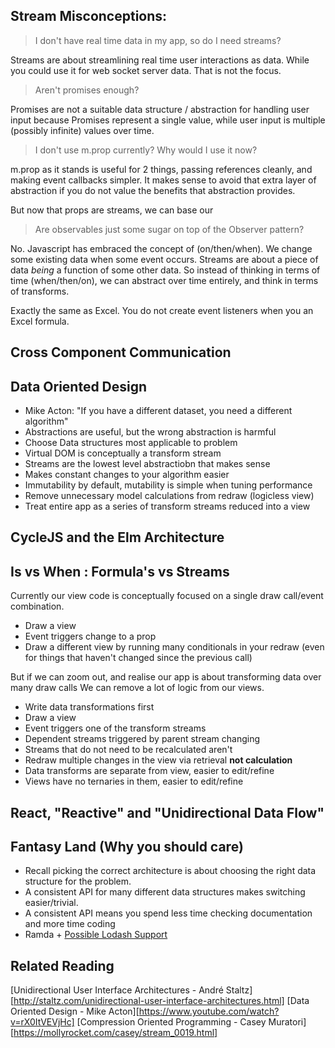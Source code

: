 Stream Misconceptions: 
----------------------

> I don't have real time data in my app, so do I need streams?

Streams are about streamlining real time user interactions as data.
While you could use it for web socket server data.  That is not the focus.

> Aren't promises enough?

Promises are not a suitable data structure / abstraction for handling user input
because Promises represent a single value, while user input is multiple (possibly infinite) 
values over time.

> I don't use m.prop currently?  Why would I use it now?

m.prop as it stands is useful for 2 things, passing references cleanly, and making event callbacks simpler.
It makes sense to avoid that extra layer of abstraction if you do not value the benefits that abstraction provides.

But now that props are streams, we can base our 

> Are observables just some sugar on top of the Observer pattern?

No.  Javascript has embraced the concept of (on/then/when).  We change some existing data when some event occurs.
Streams are about a piece of data *being* a function of some other data.  So instead of thinking in terms of time (when/then/on),
we can abstract over time entirely, and think in terms of transforms.

Exactly the same as Excel.  You do not create event listeners when you an Excel formula.

Cross Component Communication
-----------------------------

Data Oriented Design
--------------------

- Mike Acton: "If you have a different dataset, you need a different algorithm"
- Abstractions are useful, but the wrong abstraction is harmful
- Choose Data structures most applicable to problem
- Virtual DOM is conceptually a transform stream
- Streams are the lowest level abstractiobn that makes sense
- Makes constant changes to your algorithm easier
- Immutability by default, mutability is simple when tuning performance
- Remove unnecessary model calculations from redraw (logicless view)
- Treat entire app as a series of transform streams reduced into a view

CycleJS and the Elm Architecture
--------------------------------

Is vs When : Formula's vs Streams
---------------------------------

Currently our view code is conceptually focused on a single draw call/event combination.

- Draw a view
- Event triggers change to a prop
- Draw a different view by running many conditionals in your redraw (even for things that haven't changed since the previous call)

But if we can zoom out, and realise our app is about transforming data over many draw calls
We can remove a lot of logic from our views.

- Write data transformations first
- Draw a view
- Event triggers one of the transform streams
- Dependent streams triggered by parent stream changing
- Streams that do not need to be recalculated aren't
- Redraw multiple changes in the view via retrieval **not calculation**
- Data transforms are separate from view, easier to edit/refine
- Views have no ternaries in them, easier to edit/refine


React, "Reactive" and "Unidirectional Data Flow"
------------------------------------------------


Fantasy Land (Why you should care)
----------------------------------

- Recall picking the correct architecture is about choosing the right data structure for the problem.
- A consistent API for many different data structures makes switching easier/trivial.
- A consistent API means you spend less time checking documentation and more time coding
- Ramda + [Possible Lodash Support](https://github.com/lodash/lodash/issues/2406)


Related Reading
---------------

[Unidirectional User Interface Architectures - André Staltz][http://staltz.com/unidirectional-user-interface-architectures.html]
[Data Oriented Design - Mike Acton][https://www.youtube.com/watch?v=rX0ItVEVjHc]
[Compression Oriented Programming - Casey Muratori][https://mollyrocket.com/casey/stream_0019.html]

